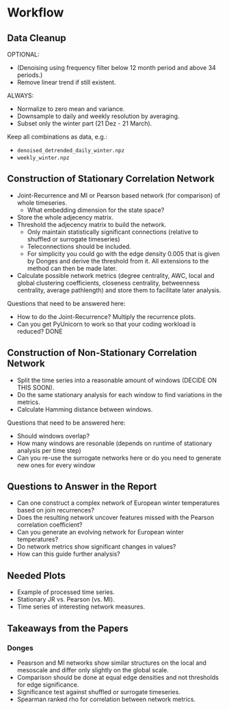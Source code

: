 # Workflow

## Data Cleanup

OPTIONAL:
- (Denoising using frequency filter below 12 month period and above 34 periods.)
- Remove linear trend if still existent.

ALWAYS:
- Normalize to zero mean and variance.
- Downsample to daily and weekly resolution by averaging.
- Subset only the winter part (21 Dez - 21 March).

Keep all combinations as data, e.g.:
- ``denoised_detrended_daily_winter.npz``
- ``weekly_winter.npz``

## Construction of Stationary Correlation Network

- Joint-Recurrence and MI or Pearson based network (for comparison) of whole timeseries.
  - What embedding dimension for the state space?
- Store the whole adjecency matrix.
- Threshold the adjecency matrix to build the network.
  - Only maintain statistically significant connections (relative to shuffled or surrogate timeseries)
  - Teleconnections should be included.
  - For simplicity you could go with the edge density 0.005 that is given by Donges and derive the threshold from it.
    All extensions to the method can then be made later.
- Calculate possible network metrics (degree centrality, AWC, local and global clustering coefficients, closeness 
  centrality, betweenness centrality, average pathlength) and store them to facilitate later analysis.

Questions that need to be answered here:
- How to do the Joint-Recurrence? Multiply the recurrence plots.
- Can you get PyUnicorn to work so that your coding workload is reduced? DONE

## Construction of Non-Stationary Correlation Network

- Split the time series into a reasonable amount of windows (DECIDE ON THIS SOON).
- Do the same stationary analysis for each window to find variations in the metrics.
- Calculate Hamming distance between windows. 

Questions that need to be answered here:
- Should windows overlap?
- How many windows are resonable (depends on runtime of stationary analysis per time step)
- Can you re-use the surrogate networks here or do you need to generate new ones for every window

## Questions to Answer in the Report

- Can one construct a complex network of European winter temperatures based on join recurrences?
- Does the resulting network uncover features missed with the Pearson correlation coefficient?
- Can you generate an evolving network for European winter temperatures? 
- Do network metrics show significant changes in values?
- How can this guide further analysis? 

## Needed Plots
- Example of processed time series.
- Stationary JR vs. Pearson (vs. MI).
- Time series of interesting network measures.



## Takeaways from the Papers

### Donges
- Peasrson and MI networks show similar structures on the local and mesoscale and differ only slightly on the global 
  scale.
- Comparison should be done at equal edge densities and not thresholds for edge significance.
- Significance test against shuffled or surrogate timeseries.
- Spearman ranked rho for correlation between network metrics.